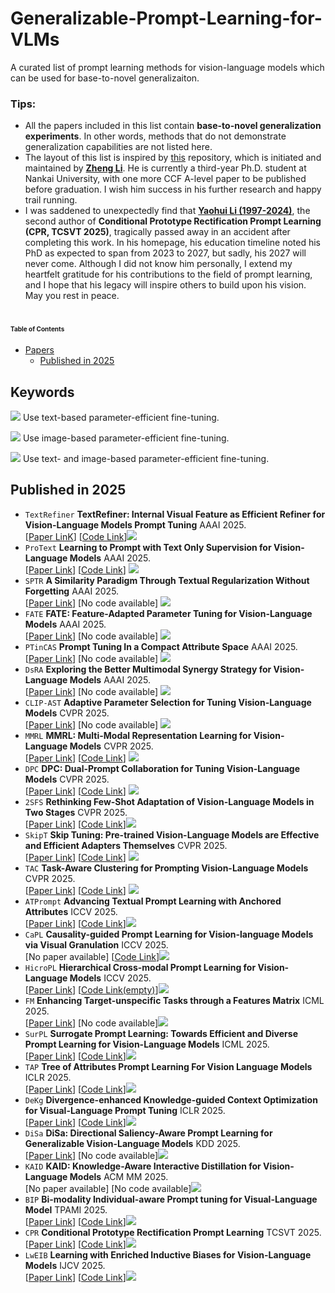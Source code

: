 # Generalizable-Prompt-Learning-for-VLMs
A curated list of prompt learning methods for vision-language models which can be used for base-to-novel generalizaiton.

### Tips:
- All the papers included in this list contain **base-to-novel generalization experiments**. In other words, methods that do not demonstrate generalization capabilities are not listed here.
- The layout of this list is inspired by [this](https://github.com/zhengli97/Awesome-Prompt-Adapter-Learning-for-VLMs) repository, which is initiated and maintained by **[Zheng Li](https://zhengli97.github.io/)**. He is currently a third-year Ph.D. student at Nankai University, with one more CCF A-level paper to be published before graduation. I wish him success in his further research and happy trail running.
- I was saddened to unexpectedly find that **[Yaohui Li (1997-2024)](https://leonardo-lyh.github.io/)**, the second author of **Conditional Prototype Rectification Prompt Learning (CPR, TCSVT 2025)**, tragically passed away in an accident after completing this work. In his homepage, his education timeline noted his PhD as expected to span from 2023 to 2027, but sadly, his 2027 will never come. Although I did not know him personally, I extend my heartfelt gratitude for his contributions to the field of prompt learning, and I hope that his legacy will inspire others to build upon his vision. May you rest in peace.

# <div style="font-size: 10px;">Table of Contents</div>

- [Papers](#papers)
    - [Published in 2025](#Published-in-2025)

## Keywords
![](https://img.shields.io/badge/Text-green) Use text-based parameter-efficient fine-tuning.

![](https://img.shields.io/badge/Image-orange) Use image-based parameter-efficient fine-tuning.

![](https://img.shields.io/badge/Image--Text-blue) Use text- and image-based parameter-efficient fine-tuning.

## Published in 2025
- `TextRefiner` **TextRefiner: Internal Visual Feature as Efficient Refiner for Vision-Language Models Prompt Tuning**    AAAI 2025.     
[[Paper LinK](https://arxiv.org/abs/2412.08176)] [[Code Link](https://github.com/xjjxmu/TextRefiner)]![](https://img.shields.io/badge/Text-green)
- `ProText` **Learning to Prompt with Text Only Supervision for Vision-Language Models**    AAAI 2025.  
[[Paper Link](https://arxiv.org/abs/2401.02418)] [[Code Link](https://github.com/muzairkhattak/ProText)] ![](https://img.shields.io/badge/Text-green)
- `SPTR` **A Similarity Paradigm Through Textual Regularization Without Forgetting**    AAAI 2025.  
[[Paper Link](https://arxiv.org/abs/2502.14376)] [No code available] ![](https://img.shields.io/badge/Image--Text-blue)
- `FATE` **FATE: Feature-Adapted Parameter Tuning for Vision-Language Models**    AAAI 2025.  
[[Paper Link](https://ojs.aaai.org/index.php/AAAI/article/view/32975)] [No code available] ![](https://img.shields.io/badge/Text-green)
- `PTinCAS` **Prompt Tuning In a Compact Attribute Space**    AAAI 2025.  
[[Paper Link](https://ojs.aaai.org/index.php/AAAI/article/view/32365)] [No code available] ![](https://img.shields.io/badge/Text-green)
- `DsRA` **Exploring the Better Multimodal Synergy Strategy for Vision-Language Models**    AAAI 2025.  
[[Paper Link](https://ojs.aaai.org/index.php/AAAI/article/view/34372)] [No code available] ![](https://img.shields.io/badge/Image--Text-blue)
- `CLIP-AST` **Adaptive Parameter Selection for Tuning Vision-Language Models**    CVPR 2025.  
[[Paper Link](https://openaccess.thecvf.com/content/CVPR2025/papers/Zhang_Adaptive_Parameter_Selection_for_Tuning_Vision-Language_Models_CVPR_2025_paper.pdf)] [No code available] ![](https://img.shields.io/badge/Image--Text-blue)
- `MMRL` **MMRL: Multi-Modal Representation Learning for Vision-Language Models**    CVPR 2025.  
[[Paper Link](https://arxiv.org/abs/2503.08497)] [[Code Link](https://github.com/yunncheng/MMRL)] ![](https://img.shields.io/badge/Image--Text-blue)
- `DPC` **DPC: Dual-Prompt Collaboration for Tuning Vision-Language Models**    CVPR 2025.   
[[Paper Link](https://arxiv.org/abs/2503.13443)] [[Code Link](https://github.com/JREion/DPC)] ![](https://img.shields.io/badge/Text-green)   
- `2SFS` **Rethinking Few-Shot Adaptation of Vision-Language Models in Two Stages**   CVPR 2025.  
[[Paper Link](https://arxiv.org/abs/2503.11609)] [[Code Link](https://github.com/FarinaMatteo/rethinking_fewshot_vlms)]![](https://img.shields.io/badge/Image--Text-blue)   
- `SkipT` **Skip Tuning: Pre-trained Vision-Language Models are Effective and Efficient Adapters Themselves**    CVPR 2025.    
[[Paper Link](https://arxiv.org/abs/2412.11509)] [[Code Link](https://github.com/Koorye/SkipTuning)]  ![](https://img.shields.io/badge/Image--Text-blue)
- `TAC` **Task-Aware Clustering for Prompting Vision-Language Models**    CVPR 2025.   
[[Paper Link](https://openaccess.thecvf.com/content/CVPR2025/papers/Hao_Task-Aware_Clustering_for_Prompting_Vision-Language_Models_CVPR_2025_paper.pdf)] [[Code Link](https://github.com/FushengHao/TAC)] ![](https://img.shields.io/badge/Image--Text-blue)     
- `ATPrompt` **Advancing Textual Prompt Learning with Anchored Attributes**    ICCV 2025.   
[[Paper Link](https://arxiv.org/abs/2412.09442)] [[Code Link](https://github.com/zhengli97/ATPrompt)]![](https://img.shields.io/badge/Text-green)
- `CaPL` **Causality-guided Prompt Learning for Vision-language Models via Visual Granulation**    ICCV 2025.   
[No paper available] [[Code Link](https://github.com/GaoMY-521/CaPL_Code)]![](https://img.shields.io/badge/Image--Text-blue)
- `HicroPL` **Hierarchical Cross-modal Prompt Learning for Vision-Language Models**    ICCV 2025.   
[[Paper Link](https://arxiv.org/abs/2507.14976)] [[Code Link(empty)](https://github.com/zzeoZheng/HiCroPL)]![](https://img.shields.io/badge/Image--Text-blue)
- `FM` **Enhancing Target-unspecific Tasks through a Features Matrix**    ICML 2025.   
[[Paper Link](https://arxiv.org/abs/2505.03414)] [No code available]![](https://img.shields.io/badge/Text-Green)
- `SurPL` **Surrogate Prompt Learning: Towards Efficient and Diverse Prompt Learning for Vision-Language Models**    ICML 2025.   
[[Paper Link](https://openreview.net/pdf?id=zjG9GRG462)] [[Code Link](https://github.com/llcllc1997/SurPL)]![](https://img.shields.io/badge/Image--Text-blue)
- `TAP` **Tree of Attributes Prompt Learning For Vision Language Models**    ICLR 2025.   
[[Paper Link](https://arxiv.org/abs/2410.11201)] [[Code Link](https://github.com/HHenryD/TAP)]![](https://img.shields.io/badge/Image--Text-blue)
- `DeKg` **Divergence-enhanced Knowledge-guided Context Optimization for Visual-Language Prompt Tuning**    ICLR 2025.   
[[Paper Link](https://openreview.net/pdf?id=6wOmHdwCC4)] [[Code Link](https://github.com/cnunlp/DeKg)]![](https://img.shields.io/badge/Text-Green)
- `DiSa` **DiSa: Directional Saliency-Aware Prompt Learning for Generalizable Vision-Language Models**    KDD 2025.   
[[Paper Link](https://arxiv.org/abs/2505.19373)] [No code available]![](https://img.shields.io/badge/Image--Text-blue)
- `KAID` **KAID: Knowledge-Aware Interactive Distillation for Vision-Language Models**    ACM MM 2025.   
[No paper available] [No code available]![](https://img.shields.io/badge/Image--Text-blue)
- `BIP` **Bi-modality Individual-aware Prompt tuning for Visual-Language Model**    TPAMI 2025.   
[[Paper Link](https://ieeexplore.ieee.org/abstract/document/10949734)] [[Code Link](https://github.com/htyao89/BIP)]![](https://img.shields.io/badge/Image--Text-blue)  
- `CPR` **Conditional Prototype Rectification Prompt Learning**    TCSVT 2025.   
[[Paper Link](https://ieeexplore.ieee.org/abstract/document/11069290)] [[Code Link](https://github.com/chenhaoxing/CPR)]![](https://img.shields.io/badge/Image--Text-blue)
- `LwEIB` **Learning with Enriched Inductive Biases for Vision-Language Models**    IJCV 2025.   
[[Paper Link](https://link.springer.com/article/10.1007/s11263-025-02354-1)] [[Code Link](https://github.com/ZjjConan/VLM-LwEIB)]![](https://img.shields.io/badge/Image--Text-blue)  
